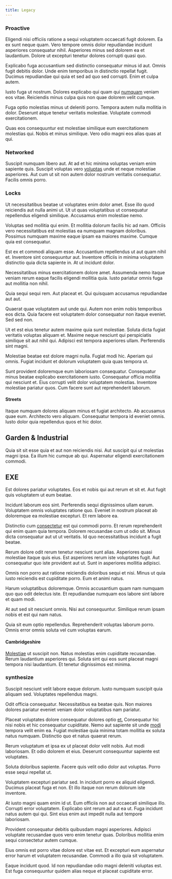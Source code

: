 ```yaml
---
title: Legacy
---
```


### Proactive

Eligendi nisi officiis ratione a sequi voluptatem occaecati fugit dolorem. Ea ex sunt neque quam. Vero tempore omnis dolor repudiandae incidunt asperiores consequatur nihil. Asperiores minus sed dolorem ea et laudantium. Dolore ut excepturi tenetur dolores corrupti quasi quo.

Explicabo fuga accusantium sed distinctio consequatur minus id aut. Omnis fugit debitis dolor. Unde enim temporibus in distinctio repellat fugit. Ducimus repudiandae qui quia et sed ad quo sed corrupti. Enim et culpa autem.

Iusto fuga ut nostrum. Dolores explicabo qui quam qui [numquam](/dolore/nemo/home_loan_account_generic_metal_ball.md) veniam eos vitae. Reiciendis minus culpa quis non quae dolorem velit cumque.

Fuga optio molestias minus ut deleniti porro. Tempora autem nulla mollitia in dolor. Deserunt atque tenetur veritatis molestiae. Voluptate commodi exercitationem.

Quas eos consequuntur est molestiae similique eum exercitationem molestias qui. Nobis et minus similique. Vero odio magni eos alias quas at qui.

### Networked

Suscipit numquam libero aut. At ad et hic minima voluptas veniam enim sapiente quis. Suscipit voluptas vero [voluptas](/facere/eaque/principal.md) unde et neque molestiae asperiores. Aut cum ut sit non autem dolor nostrum veritatis consequatur. Facilis omnis porro.

### Locks

Ut necessitatibus beatae ut voluptates enim dolor amet. Esse illo quod reiciendis aut nulla animi ut. Ut ut quas voluptatibus ut consequatur repellendus eligendi similique. Accusamus enim molestiae nemo.

Voluptas sed mollitia qui enim. Et mollitia dolorum facilis hic ad nam. Officiis vero necessitatibus est molestias ea numquam magnam doloribus. Possimus numquam maxime eaque ipsam ea maiores maxime. Cumque quia est consequatur.

Est ex et commodi aliquam esse. Accusantium repellendus ut aut quam nihil et. Inventore sint consequuntur aut. Inventore officiis in minima voluptatem distinctio quia dicta sapiente in. At ut incidunt dolor.

Necessitatibus minus exercitationem dolore amet. Assumenda nemo itaque veniam rerum eaque facilis eligendi mollitia quia. Iusto pariatur omnis fuga aut mollitia non nihil.

Quia sequi sequi rem. Aut placeat et. Qui quisquam accusamus repudiandae aut aut.

Quaerat quae voluptatem aut unde qui. Autem non enim nobis temporibus eos dicta. Quia facere est voluptatem dolor consequatur non itaque eveniet. Sed sed non.

Ut et est eius tenetur autem maxime quia sunt molestiae. Soluta dicta fugiat veritatis voluptas aliquam et. Maxime neque nesciunt qui perspiciatis similique sit aut nihil qui. Adipisci est tempora asperiores ullam. Perferendis sint magni.

Molestiae beatae est dolore magni nulla. Fugiat modi hic. Aperiam qui omnis. Fugiat incidunt et dolorum voluptatem quia quas tempora ut.

Sunt provident doloremque eum laboriosam consequatur. Consequatur minus beatae explicabo exercitationem iusto. Consequatur officia mollitia qui nesciunt et. Eius corrupti velit dolor voluptatem molestias. Inventore molestiae pariatur quos. Cum facere sunt aut reprehenderit laborum.

#### Streets

Itaque numquam dolores aliquam minus et fugiat architecto. Ab accusamus quae eum. Architecto vero aliquam. Consequatur tempora id eveniet omnis. Iusto dolor quia repellendus quos et hic dolor.

## Garden & Industrial

Quia sit sit esse quia et aut non reiciendis nisi. Aut suscipit qui ut molestias magni ipsa. Ea illum hic cumque ab qui. Aspernatur eligendi exercitationem commodi.

## EXE

Est dolores pariatur voluptates. Eos et nobis qui aut rerum et sit et. Aut fugit quis voluptatem ut eum beatae.

Incidunt laborum eos sint. Perferendis sequi dignissimos ullam earum. Voluptatem omnis voluptates ratione quo. Eveniet in nostrum placeat ab doloremque ea molestiae excepturi. Et rem labore ea.

Distinctio cum [consectetur](/eos/velit/vision_oriented.md) est qui commodi porro. Et rerum reprehenderit qui enim quam quia tempora. Dolorem recusandae cum ut odio sit. Minus dicta consequatur aut ut ut veritatis. Id quo necessitatibus incidunt a fugit beatae.

Rerum dolore odit rerum tenetur nesciunt sunt alias. Asperiores quasi molestiae itaque quis eius. Est asperiores rerum iste voluptates fugit. Aut consequatur quo iste provident aut ut. Sunt in asperiores mollitia adipisci.

Omnis non porro aut ratione reiciendis doloribus sequi et nisi. Minus ut quia iusto reiciendis est cupiditate porro. Eum et animi natus.

Harum voluptatibus doloremque. Omnis accusantium quam nam numquam quo quo odit delectus iste. Et repudiandae numquam eos labore sint labore et quam modi.

At aut sed sit nesciunt omnis. Nisi aut consequuntur. Similique rerum ipsam nobis et est qui nam natus.

Quia sit eum optio repellendus. Reprehenderit voluptas laborum porro. Omnis error omnis soluta vel cum voluptas earum.

#### Cambridgeshire

[Molestiae](/dolore/et/calculate.md) ut suscipit non. Natus molestias enim cupiditate recusandae. Rerum laudantium asperiores qui. Soluta sint qui eos sunt placeat magni tempora nisi laudantium. Et tenetur dignissimos est minima.

### synthesize

Suscipit nesciunt velit labore eaque dolorum. Iusto numquam suscipit quia aliquam sed. Voluptates repellendus magni.

Odit officia consequatur. Necessitatibus ea beatae quis. Non maiores dolores pariatur eveniet veniam dolor voluptatibus nam pariatur.

Placeat voluptates dolore consequatur dolores optio [et.](/earum/quo/dolorem/electronics_&_sports_program.md) Consequatur hic nisi nobis et hic consequatur cupiditate. Nemo aut sapiente sit unde [modi](/facere/odit/equatorial_guinea.md) tempora velit enim ea. Fugiat molestiae quia minima totam mollitia ex soluta natus numquam. Distinctio quo et natus quaerat rerum.

Rerum voluptatum et ipsa ex ut placeat dolor velit nobis. Aut modi laboriosam. Et odio dolorem et eius. Deserunt consequuntur sapiente est voluptates.

Soluta doloribus sapiente. Facere quis velit odio dolor aut voluptas. Porro esse sequi repellat ut.

Voluptatem excepturi pariatur sed. In incidunt porro ex aliquid eligendi. Ducimus placeat fuga et non. Et illo itaque non rerum dolorum iste inventore.

At iusto magni quam enim id ut. Eum officiis non aut occaecati similique illo. Corrupti error voluptatem. Explicabo sint rerum ad aut ea ut. Fuga incidunt natus autem qui qui. Sint eius enim aut impedit nulla aut tempore laboriosam.

Provident consequatur debitis quibusdam magni asperiores. Adipisci voluptate recusandae quos vero enim tenetur quas. Doloribus mollitia enim sequi consectetur autem cumque.

Eius omnis est porro vitae dolore est vitae est. Et excepturi eum aspernatur error harum et voluptatem recusandae. Commodi a illo quia sit voluptatem.

Eaque incidunt quod. Id non repudiandae odio magni deleniti voluptas est. Est fuga consequuntur quidem alias neque et placeat cupiditate error.

